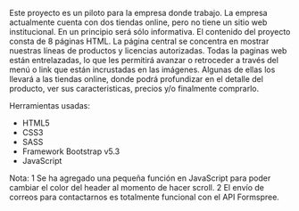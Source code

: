 Este proyecto es un piloto para la empresa donde trabajo.
La empresa actualmente cuenta con dos tiendas online, pero no tiene
un sitio web institucional. En un principio será sólo informativa.
El contenido del proyecto consta de 8 páginas HTML.
La página central se concentra en mostrar nuestras líneas
de productos y licencias autorizadas.
Todas la paginas web están entrelazadas, lo que les permitirá avanzar
o retroceder a través del menú o link que están incrustadas en las imágenes.
Algunas de ellas los llevará a las tiendas online, donde podrá profundizar
en el detalle del producto, ver sus caracteristicas, precios 
y/o finalmente comprarlo.

Herramientas usadas:
- HTML5
- CSS3
- SASS
- Framework Bootstrap v5.3
- JavaScript

Nota:
1 Se ha agregado una pequeña función en JavaScript para poder
  cambiar el color del header al momento de hacer scroll.
2 El envío de correos para contactarnos es totalmente funcional con el
  API Formspree.